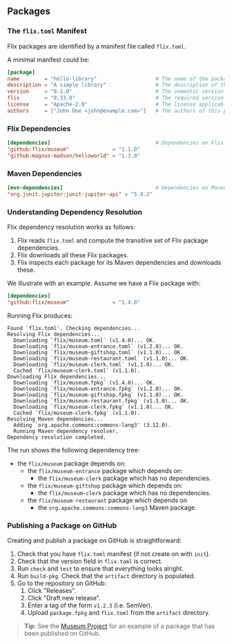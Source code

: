 ## Packages

### The `flix.toml` Manifest

Flix packages are identified by a manifest file called `flix.toml`.

A minimal manifest could be:

```toml
[package]
name        = "hello-library"                   # The name of the package.
description = "A simple library"                # The description of the package.
version     = "0.1.0"                           # The semantic version of the package.
flix        = "0.33.0"                          # The required version of the Flix compiler.
license     = "Apache-2.0"                      # The license applicable to this project (see also LICENSE.md).
authors     = ["John Doe <john@example.com>"]   # The authors of this project.
```

### Flix Dependencies

```toml
[dependencies]                                  # Dependencies on Flix packages.
"github:flix/museum"              = "1.1.0"
"github:magnus-madsen/helloworld" = "1.3.0"
```

### Maven Dependencies

```toml
[mvn-dependencies]                              # Dependencies on Maven packages.
"org.junit.jupiter:junit-jupiter-api" = "5.9.2"
```

### Understanding Dependency Resolution

Flix dependency resolution works as follows:

1. Flix reads `flix.toml` and compute the transitive set of Flix package dependencies. 
2. Flix downloads all these Flix packages.
3. Flix inspects each package for its Maven dependencies and downloads these. 

We illustrate with an example. Assume we have a Flix package with:

```toml
[dependencies]
"github:flix/museum"              = "1.4.0"
```

Running Flix produces:

```
Found `flix.toml'. Checking dependencies...
Resolving Flix dependencies...
  Downloading `flix/museum.toml` (v1.4.0)... OK.
  Downloading `flix/museum-entrance.toml` (v1.2.0)... OK.
  Downloading `flix/museum-giftshop.toml` (v1.1.0)... OK.
  Downloading `flix/museum-restaurant.toml` (v1.1.0)... OK.
  Downloading `flix/museum-clerk.toml` (v1.1.0)... OK.
  Cached `flix/museum-clerk.toml` (v1.1.0).
Downloading Flix dependencies...
  Downloading `flix/museum.fpkg` (v1.4.0)... OK.
  Downloading `flix/museum-entrance.fpkg` (v1.2.0)... OK.
  Downloading `flix/museum-giftshop.fpkg` (v1.1.0)... OK.
  Downloading `flix/museum-restaurant.fpkg` (v1.1.0)... OK.
  Downloading `flix/museum-clerk.fpkg` (v1.1.0)... OK.
  Cached `flix/museum-clerk.fpkg` (v1.1.0).
Resolving Maven dependencies...
  Adding `org.apache.commons:commons-lang3' (3.12.0).
  Running Maven dependency resolver.
Dependency resolution completed.
```

The run shows the following dependency tree:

- the `flix/museum` package depends on:
    - the `flix/museum-entrance` package which depends on:
        - the `flix/museum-clerk` package which has no dependencies.
    - the `flix/museum-giftshop` package which depends on:
        - the `flix/museum-clerk` package which has no dependencies.
    - the `flix/museum-restaurant` package which depends on
        - the `org.apache.commons:commons-lang3` Maven package.

### Publishing a Package on GitHub

Creating and publish a package on GitHub is straightforward: 

1. Check that you have `flix.toml` manifest (if not create on with `init`).
2. Check that the version field in `flix.toml` is correct.
3. Run `check` and `test` to ensure that everything looks alright.
4. Run `build-pkg`. Check that the `artifact` directory is populated.
5. Go to the repository on GitHub:
    1. Click "Releases".
    2. Click "Draft new release".
    3. Enter a tag of the form `v1.2.3` (i.e. SemVer).
    4. Upload `package.fpkg` and `flix.toml` from the `artifact` directory.

> **Tip:** See the [Museum Project](https://github.com/flix/museum) for an
> example of a package that has been published on GitHub.
